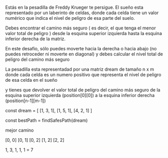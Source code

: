 Estás en la pesadilla de Freddy Krueger  te persigue. El sueño esta representado por un laberinto de celdas, donde cada celda tiene un valor numérico que indica el nivel de peligro de esa parte del suelo.

Debes encontrar el camino más seguro ( es decir, el que tenga el menor valor total de peligro ) desde la esquina superior izquierda hasta la esquina inferior derecha de la matriz.

En este desafio, sólo puedes moverte hacia  la derecha o hacia  abajo (no puedes retroceder ni moverte en diagonal) y debes calcular el nivel total de peligro del camino más seguro 

La pesadilla esta representadad por una matriz dream de tamaño n x m donde cada celda es un numero positivo que representa el nivel de peligro de esa celda en el sueño 

y tienes que devolver el valor total de peligro del camino más seguro de la esquina superior izquierda (position[0][0]) a la esquina inferior derecha (position[n-1][m-1])

const dream = [
    [1, 3, 1],
    [1, 5, 1],
    [4, 2, 1]
]

const bestPath = findSafesPath(dream) 

mejor camino

[0, 0] 
[0, 1]
[0, 2]
[1, 2]
[2, 2]

1, 3, 1, 1, 1 = 7